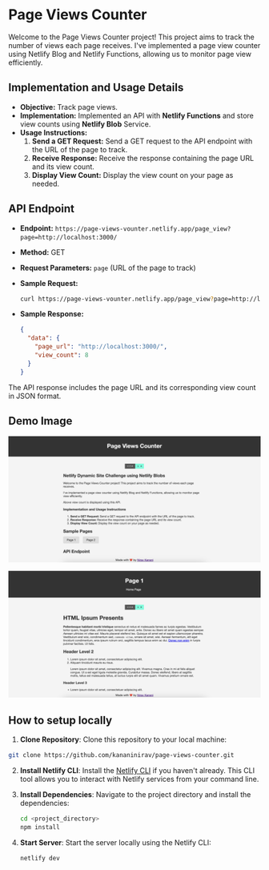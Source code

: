 # Page Views Counter

Welcome to the Page Views Counter project! This project aims to track the number of views each page receives.
I've implemented a page view counter using Netlify Blog and Netlify Functions, allowing us to monitor page view efficiently.

## Implementation and Usage Details

- **Objective:** Track page views.
- **Implementation:** Implemented an API with **Netlify Functions** and store view counts using **Netlify Blob** Service.
- **Usage Instructions:**
    1. **Send a GET Request:** Send a GET request to the API endpoint with the URL of the page to track.
    2. **Receive Response:** Receive the response containing the page URL and its view count.
    3. **Display View Count:** Display the view count on your page as needed.

## API Endpoint

- **Endpoint:** `https://page-views-vounter.netlify.app/page_view?page=http://localhost:3000/`
- **Method:** GET
- **Request Parameters:** `page` (URL of the page to track)
- **Sample Request:**

    ```bash
    curl https://page-views-vounter.netlify.app/page_view?page=http://localhost:3000/
    ```

- **Sample Response:**

    ```json
    {
      "data": {
        "page_url": "http://localhost:3000/",
        "view_count": 8
      }
    }
    ```

The API response includes the page URL and its corresponding view count in JSON format.

## Demo Image

![Home](/images/home.png)

![Page 1](/images/page-1.png)

## How to setup locally

1. **Clone Repository**:
  Clone this repository to your local machine:

  ```bash
  git clone https://github.com/kananinirav/page-views-counter.git
  ```

2. **Install Netlify CLI**:
    Install the [Netlify CLI](https://docs.netlify.com/cli/get-started/) if you haven't already. This CLI tool allows you to interact with Netlify services from your command line.

3. **Install Dependencies**:
    Navigate to the project directory and install the dependencies:

    ```bash
    cd <project_directory>
    npm install
    ```

4. **Start Server**: Start the server locally using the Netlify CLI:

     ```bash
     netlify dev
     ```
